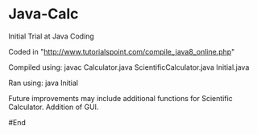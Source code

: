 # Java-Calc
Initial Trial at Java Coding


Coded in "http://www.tutorialspoint.com/compile_java8_online.php"


Compiled using: javac Calculator.java ScientificCalculator.java Initial.java


Ran using: java Initial


Future improvements may include additional functions for Scientific Calculator. Addition of GUI.

#End
